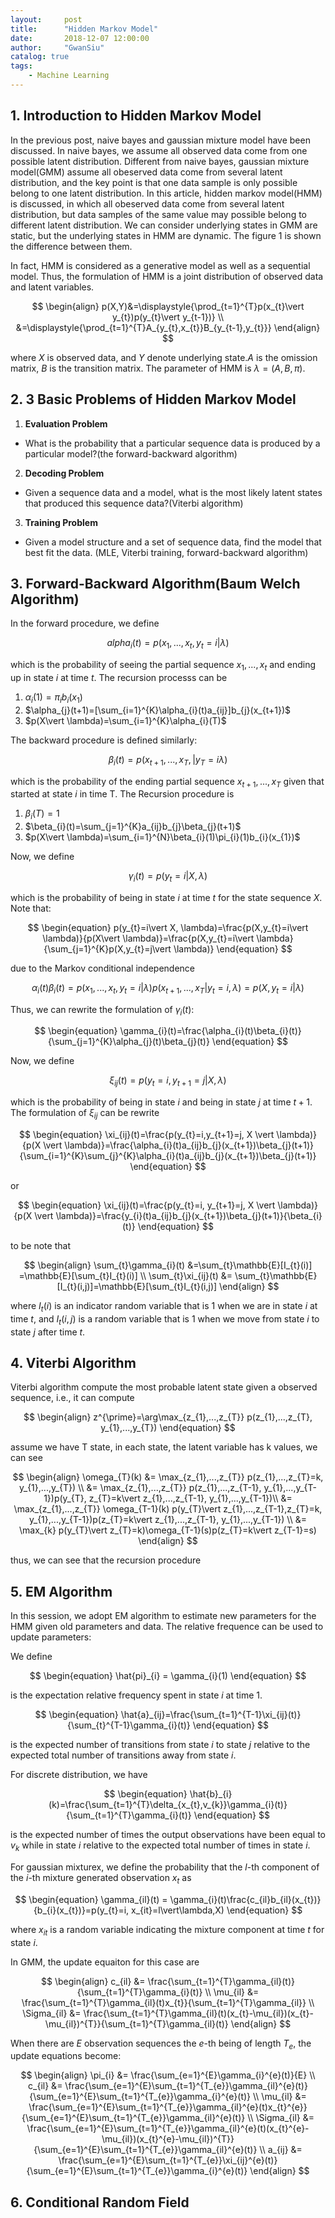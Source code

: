 ```yaml
---
layout:     post
title:      "Hidden Markov Model"
date:       2018-12-07 12:00:00
author:     "GwanSiu"
catalog: true
tags:
    - Machine Learning
---
```


## 1. Introduction to Hidden Markov Model

In the previous post, naive bayes and gaussian mixture model have been discussed. In naive bayes, we assume all observed data come from one possible latent distribution. Different from naive bayes, gaussian mixture model(GMM) assume all obeserved data come from several latent distribution, and the key point is that one data sample is only possible belong to one latent distribution. In this article, hidden markov model(HMM) is discussed, in which all obeserved data come from several latent distribution, but data samples of the same value may possible belong to different latent distribution. We can consider underlying states in GMM are static, but the underlying states in HMM are dynamic. The figure 1 is shown the difference between them.


In fact, HMM is considered as a generative model as well as a sequential model. Thus, the formulation of HMM is a joint distribution of observed data and latent variables.

$$
\begin{align}
p(X,Y)&=\displaystyle{\prod_{t=1}^{T}p(x_{t}\vert y_{t})p(y_{t}\vert y_{t-1})} \\
&=\displaystyle{\prod_{t=1}^{T}A_{y_{t},x_{t}}B_{y_{t-1},y_{t}}}
\end{align}
$$

where $X$ is observed data, and $Y$ denote underlying state.$A$ is the omission matrix, $B$ is the transition matrix. The parameter of HMM is $\lambda=(A,B,\pi)$.

## 2. 3 Basic Problems of Hidden Markov Model

1. **Evaluation Problem**
  - What is the probability that a particular sequence data is produced by a particular model?(the forward-backward algorithm)

2. **Decoding Problem**
  - Given a sequence data and a model, what is the most likely latent states that produced this sequence data?(Viterbi algorithm)

3. **Training Problem**
  - Given a model structure and a set of sequence data, find the model that best fit the data. (MLE, Viterbi training, forward-backward algorithm)

## 3. Forward-Backward Algorithm(Baum Welch Algorithm)

In the forward procedure, we define

$$
\begin{equation}
alpha_{i}(t) = p(x_{1},...,x_{t}, y_{t}=i\vert \lambda)
\end{equation}
$$

which is the probability of seeing the partial sequence $x_{1},...,x_{t}$ and ending up in state $i$ at time $t$. The recursion processs can be

1. $\alpha_{i}(1)=\pi_{i}b_{i}(x_{1})$
2. $\alpha_{j}(t+1)=[\sum_{i=1}^{K}\alpha_{i}(t)a_{ij}]b_{j}(x_{t+1})$
3. $p(X\vert \lambda)=\sum_{i=1}^{K}\alpha_{i}(T)$

The backward procedure is defined similarly:

$$
\begin{equation}
\beta_{i}(t) = p(x_{t+1},...,x_{T},\vert y_{T}=i \lambda)
\end{equation}
$$

which is the probability of the ending partial sequence $x_{t+1},...,x_{T}$ given that started at state $i$ in time T. The Recursion procedure is

1. $\beta_{i}(T)=1$
2. $\beta_{i}(t)=\sum_{j=1}^{K}a_{ij}b_{j}\beta_{j}(t+1)$
3. $p(X\vert \lambda)=\sum_{i=1}^{N}\beta_{i}(1)\pi_{i}(1)b_{i}(x_{1})$

Now, we define

$$
\begin{equation}
\gamma_{i}(t)=p(y_{t}=i\vert X,\lambda)
\end{equation}
$$

which is the probability of being in state $i$ at time $t$ for the state sequence $X$. Note that:

$$
\begin{equation}
p(y_{t}=i\vert X, \lambda)=\frac{p(X,y_{t}=i\vert \lambda)}{p(X\vert \lambda)}=\frac{p(X,y_{t}=i\vert \lambda}{\sum_{j=1}^{K}p(X,y_{t}=j\vert \lambda)}
\end{equation}
$$

due to the Markov conditional independence

$$
\alpha_{i}(t)\beta_{i}(t)=p(x_{1},...,x_{t},y_{t}=i\vert \lambda)p(x_{t+1},...,x_{T}\vert y_{t}=i,\lambda)=p(X,y_{t}=i\vert\lambda)
$$

Thus, we can rewrite the formulation of $\gamma_{i}(t)$:

$$
\begin{equation}
\gamma_{i}(t)=\frac{\alpha_{i}(t)\beta_{i}(t)}{\sum_{j=1}^{K}\alpha_{j}(t)\beta_{j}(t)}
\end{equation}
$$

Now, we define 

$$
\begin{equation}
\xi_{ij}(t)=p(y_{t}=i,y_{t+1}=j\vert X,\lambda)
\end{equation}
$$

which is the probability of being in state $i$ and being in state $j$ at time $t+1$. The formulation of $\xi_{ij}$ can be rewrite

$$
\begin{equation}
\xi_{ij}(t)=\frac{p(y_{t}=i,y_{t+1}=j, X \vert \lambda)}{p(X \vert \lambda)}=\frac{\alpha_{i}(t)a_{ij}b_{j}(x_{t+1})\beta_{j}(t+1)}{\sum_{i=1}^{K}\sum_{j}^{K}\alpha_{i}(t)a_{ij}b_{j}(x_{t+1})\beta_{j}(t+1)}
\end{equation}
$$

or

$$
\begin{equation}
\xi_{ij}(t)=\frac{p(y_{t}=i, y_{t+1}=j, X \vert \lambda)}{p(X \vert \lambda)}=\frac{y_{i}(t)a_{ij}b_{j}(x_{t+1})\beta_{j}(t+1)}{\beta_{i}(t)}
\end{equation}
$$

to be note that 

$$
\begin{align}
\sum_{t}\gamma_{i}(t) &=\sum_{t}\mathbb{E}[I_{t}(i)] =\mathbb{E}[\sum_{t}I_{t}(i)] \\
\sum_{t}\xi_{ij}(t) &= \sum_{t}\mathbb{E}[I_{t}(i,j)]=\mathbb{E}[\sum_{t}I_{t}(i,j)]
\end{align}
$$

where $I_{t}(i)$ is an indicator random variable that is 1 when we are in state $i$ at time $t$, and $I_{t}(i,j)$ is a random variable that is 1 when we move from state $i$ to state $j$ after time $t$.

## 4. Viterbi Algorithm

Viterbi algorithm compute the most probable latent state given a observed sequence, i.e., it can compute

$$
\begin{align}
z^{\prime}=\arg\max_{z_{1},...,z_{T}} p(z_{1},...,z_{T}, y_{1},...,y_{T})
\end{equation}
$$

assume we have T state, in each state, the latent variable has k values, we can see

$$
\begin{align}
\omega_{T}(k) &= \max_{z_{1},...,z_{T}} p(z_{1},...,z_{T}=k, y_{1},...,y_{T}) \\
&= \max_{z_{1},...,z_{T}} p(z_{1},...,z_{T-1}, y_{1},...,y_{T-1})p(y_{T}, z_{T}=k\vert z_{1},...,z_{T-1}, y_{1},...,y_{T-1})\\
&= \max_{z_{1},...,z_{T}} \omega_{T-1}(k) p(y_{T}\vert z_{1},...,z_{T-1},z_{T}=k, y_{1},...,y_{T-1})p(z_{T}=k\vert z_{1},...,z_{T-1}, y_{1},...,y_{T-1}) \\
&= \max_{k} p(y_{T}\vert z_{T}=k)\omega_{T-1}(s)p(z_{T}=k\vert z_{T-1}=s)
\end{align}
$$

thus, we can see that the recursion procedure

## 5. EM Algorithm

In this session, we adopt EM algorithm to estimate new parameters for the HMM given old parameters and data. The relative frequence can be used to update parameters:

We define

$$
\begin{equation}
\hat{pi}_{i} = \gamma_{i}(1)
\end{equation}
$$

is the expectation relative frequency spent in state $i$ at time 1.

$$
\begin{equation}
\hat{a}_{ij}=\frac{\sum_{t=1}^{T-1}\xi_{ij}(t)}{\sum_{t}^{T-1}\gamma_{i}(t)}
\end{equation}
$$

is the expected number of transitions from state $i$ to state $j$ relative to the expected total number of transitions away from state $i$.

For discrete distribution, we have

$$
\begin{equation}
\hat{b}_{i}(k)=\frac{\sum_{t=1}^{T}\delta_{x_{t},v_{k}}\gamma_{i}(t)}{\sum_{t=1}^{T}\gamma_{i}(t)}
\end{equation}
$$

is the expected number of times the output observations have been equal to $v_{k}$ while in state $i$ relative to the expected total number of times in state $i$.

For gaussian mixturex, we define the probability that the $l$-th component of the $i$-th mixture generated observation $x_{t}$ as 

$$
\begin{equation}
\gamma_{il}(t) = \gamma_{i}(t)\frac{c_{il}b_{il}(x_{t})}{b_{i}(x_{t})}=p(y_{t}=i, x_{it}=l\vert\lambda,X)
\end{equation}
$$

where $x_{it}$ is a random variable indicating the mixture component at time $t$ for state $i$.

In GMM, the update equaiton for this case are

$$
\begin{align}
c_{il} &= \frac{\sum_{t=1}^{T}\gamma_{il}(t)}{\sum_{t=1}^{T}\gamma_{i}(t)} \\
\mu_{il} &= \frac{\sum_{t=1}^{T}\gamma_{il}(t)x_{t}}{\sum_{t=1}^{T}\gamma_{il}} \\
\Sigma_{il} &= \frac{\sum_{t=1}^{T}\gamma_{il}(t)(x_{t}-\mu_{il})(x_{t}-\mu_{il})^{T}}{\sum_{t=1}^{T}\gamma_{il}(t)}
\end{align}
$$

When there are $E$ observation sequences the $e$-th being of length $T_{e}$, the update equations become:

$$
\begin{align}
\pi_{i} &= \frac{\sum_{e=1}^{E}\gamma_{i}^{e}(t)}{E} \\
c_{il} &= \frac{\sum_{e=1}^{E}\sum_{t=1}^{T_{e}}\gamma_{il}^{e}(t)}{\sum_{e=1}^{E}\sum_{t=1}^{T_{e}}\gamma_{i}^{e}(t)} \\
\mu_{il} &= \frac{\sum_{e=1}^{E}\sum_{t=1}^{T_{e}}\gamma_{il}^{e}(t)x_{t}^{e}}{\sum_{e=1}^{E}\sum_{t=1}^{T_{e}}\gamma_{il}^{e}(t)} \\ 
\Sigma_{il} &= \frac{\sum_{e=1}^{E}\sum_{t=1}^{T_{e}}\gamma_{il}^{e}(t)(x_{t}^{e}-\mu_{il})(x_{t}^{e}-\mu_{il})^{T}}{\sum_{e=1}^{E}\sum_{t=1}^{T_{e}}\gamma_{il}^{e}(t)} \\
a_{ij} &= \frac{\sum_{e=1}^{E}\sum_{t=1}^{T_{e}}\xi_{ij}^{e}(t)}{\sum_{e=1}^{E}\sum_{t=1}^{T_{e}}\gamma_{i}^{e}(t)}
\end{align}
$$



## 6. Conditional Random Field